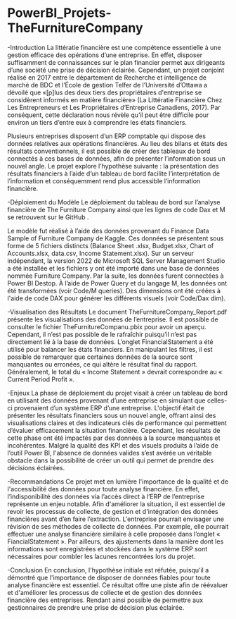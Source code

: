 # PowerBI_Projets-TheFurnitureCompany

-Introduction
La littératie financière est une compétence essentielle à une gestion efficace des opérations d’une entreprise. En effet, disposer suffisamment de connaissances sur le plan financier permet aux dirigeants d’une société une prise de décision éclairée. Cependant, un projet conjoint réalisé en 2017 entre le département de Recherche et intelligence de marché de BDC et l’École de gestion Telfer de l’Université d’Ottawa a dévoilé que «[p]lus des deux tiers des propriétaires d'entreprise se considèrent informés en matière financière» (La Littératie Financière Chez Les Entrepreneurs et Les Propriétaires d’Entreprise Canadiens, 2017). Par conséquent, cette déclaration nous révèle qu’il peut être difficile pour environ un tiers d’entre eux à comprendre les états financiers. 

Plusieurs entreprises disposent d’un ERP comptable qui dispose des données relatives aux opérations financières. Au lieu des bilans et états des résultats conventionnels, il est possible de créer des tableaux de bord connectés à ces bases de données, afin de présenter l’information sous un nouvel angle. Le projet explore l’hypothèse suivante : la présentation des résultats financiers à l’aide d’un tableau de bord facilite l’interprétation de l’information et conséquemment rend plus accessible l’information financière. 


-Déploiement du Modèle 
Le déploiement du tableau de bord sur l’analyse financière de The Furniture Company ainsi que les lignes de code Dax et M se retrouvent sur le GitHub .

Le modèle fut réalisé à l’aide des données provenant du Finance Data Sample of Furniture Company de Kaggle. Ces données se présentent sous forme de 5 fichiers distincts (Balance Sheet .xlsx, Budget.xlsx, Chart of Accounts.xlsx, data.csv, Income Statement.xlsx). Sur un serveur indépendant, la version 2022 de Microsoft SQL Server Management Studio a été installée et les fichiers y ont été importé dans une base de données nommée Furniture Company. 
Par la suite, les données furent connectées à Power BI Destop. À l’aide de Power Query et du langage M, les données ont été transformées (voir Code/M queries). Des dimensions ont été créées à l'aide de code DAX pour générer les différents visuels (voir Code/Dax dim). 


-Visualisation des Résultats 
Le document TheFurnitureCompany_Report.pdf présente les visualisations des données de l’entreprise. Il est possible de consulter le fichier TheFurnitureCompanu.pbix pour avoir un aperçu. Cependant, il n’est pas possible de le rafraîchir puisqu’il n’est pas directement lié à la base de données. L’onglet FinancialStatement a été utilisé pour balancer les états financiers. En manipulant les filtres, il est possible de remarquer que certaines données de la source sont manquantes ou erronées, ce qui altère le résultat final du rapport. Généralement, le total du « Income Statement » devrait correspondre au « Current Period Profit ». 


-Enjeux
La phase de déploiement du projet visait à créer un tableau de bord en utilisant des données provenant d’une entreprise en simulant que celles-ci provenaient d’un système ERP d’une entreprise. L'objectif était de présenter les résultats financiers sous un nouvel angle, offrant ainsi des visualisations claires et des indicateurs clés de performance qui permettent d’évaluer efficacement la situation financière.
Cependant, les résultats de cette phase ont été impactés par des données à la source manquantes et incohérentes. Malgré la qualité des KPI et des visuels produits à l’aide de l’outil Power BI, l'absence de données valides s’est avérée un véritable obstacle dans la possibilité de créer un outil qui permet de prendre des décisions éclairées.


-Recommandations 
Ce projet met en lumière l'importance de la qualité et de l'accessibilité des données pour toute analyse financière. En effet, l’indisponibilité des données via l’accès direct à l’ERP de l’entreprise représente un enjeu notable. Afin d'améliorer la situation, il est essentiel de revoir les processus de collecte, de gestion et d'intégration des données financières avant d’en faire l’extraction.
L'entreprise pourrait envisager une révision de ses méthodes de collecte de données. Par exemple, elle pourrait effectuer une analyse financière similaire à celle proposée dans l’onglet « FiancialStatement ». Par ailleurs, des ajustements dans la manière dont les informations sont enregistrées et stockées dans le système ERP sont nécessaires pour combler les lacunes rencontrées lors du projet.


-Conclusion
En conclusion, l'hypothèse initiale est réfutée, puisqu’il a démontré que l'importance de disposer de données fiables pour toute analyse financière est essentiel. Ce résultat offre une piste afin de réévaluer et d'améliorer les processus de collecte et de gestion des données financière des entreprises. Rendant ainsi possible de permettre aux gestionnaires de prendre une prise de décision plus éclairée. 
